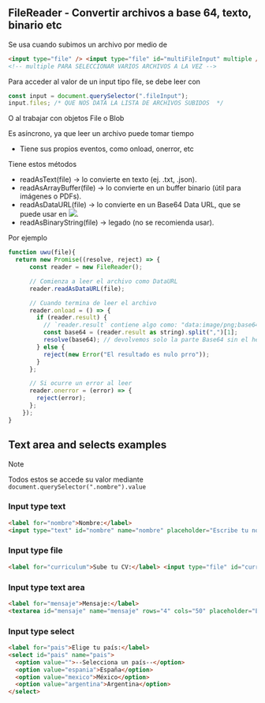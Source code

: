 ## FileReader - Convertir archivos a base 64, texto, binario etc

Se usa cuando subimos un archivo por medio de

```html
<input type="file" /> <input type="file" id="multiFileInput" multiple />
<!-- multiple PARA SELECCIONAR VARIOS ARCHIVOS A LA VEZ -->
```

Para acceder al valor de un input tipo file, se debe leer con

```js
const input = document.querySelector(".fileInput");
input.files; /* QUE NOS DATA LA LISTA DE ARCHIVOS SUBIDOS  */
```

O al trabajar con objetos File o Blob

Es asíncrono, ya que leer un archivo puede tomar tiempo

- Tiene sus propios eventos, como onload, onerror, etc

Tiene estos métodos

- readAsText(file) → lo convierte en texto (ej. .txt, .json).
- readAsArrayBuffer(file) → lo convierte en un buffer binario (útil para imágenes o PDFs).
- readAsDataURL(file) → lo convierte en un Base64 Data URL, que se puede usar en <img src="...">.
- readAsBinaryString(file) → legado (no se recomienda usar).

Por ejemplo

```js
function uwu(file){
  return new Promise((resolve, reject) => {
      const reader = new FileReader();

      // Comienza a leer el archivo como DataURL
      reader.readAsDataURL(file);

      // Cuando termina de leer el archivo
      reader.onload = () => {
        if (reader.result) {
          // `reader.result` contiene algo como: "data:image/png;base64,iVBORw0KGgoAAAANS..."
          const base64 = (reader.result as string).split(",")[1];
          resolve(base64); // devolvemos solo la parte Base64 sin el header
        } else {
          reject(new Error("El resultado es nulo prro"));
        }
      };

      // Si ocurre un error al leer
      reader.onerror = (error) => {
        reject(error);
      };
    });
}
```

## Text area and selects examples

> [!NOTE]
Todos estos se accede su valor mediante `document.querySelector(".nombre").value`

### Input type text

````html
<label for="nombre">Nombre:</label>
<input type="text" id="nombre" name="nombre" placeholder="Escribe tu nombre completo" />```
````

### Input type file

```html
<label for="curriculum">Sube tu CV:</label> <input type="file" id="curriculum" name="curriculum" />
```

### Input type text area

```html
<label for="mensaje">Mensaje:</label>
<textarea id="mensaje" name="mensaje" rows="4" cols="50" placeholder="Escribe tu mensaje aquí..."></textarea>
```

### Input type select

```html
<label for="pais">Elige tu país:</label>
<select id="pais" name="pais">
  <option value="">--Selecciona un país--</option>
  <option value="espania">España</option>
  <option value="mexico">México</option>
  <option value="argentina">Argentina</option>
</select>
```

